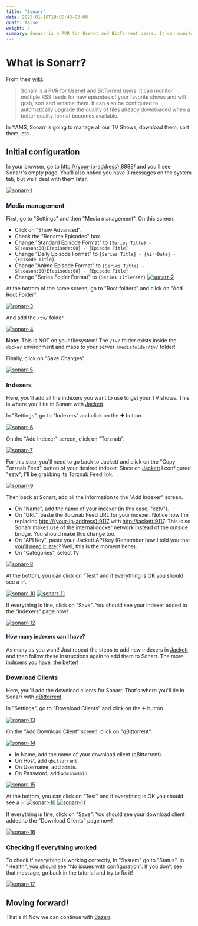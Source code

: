 ```yaml
---
title: "Sonarr"
date: 2023-01-10T19:06:43-03:00
draft: false
weight: 5
summary: Sonarr is a PVR for Usenet and BitTorrent users. It can monitor multiple RSS feeds for new episodes of your favorite shows and will grab, sort, and rename them. It can also be configured to automatically upgrade the quality of files already downloaded when a better quality format becomes available.
---
```


# What is Sonarr?

From their [wiki](https://wiki.servarr.com/sonarr):

> Sonarr is a PVR for Usenet and BitTorrent users. It can monitor multiple RSS feeds for new episodes of your favorite shows and will grab, sort and rename them. It can also be configured to automatically upgrade the quality of files already downloaded when a better quality format becomes available.

In YAMS, Sonarr is going to manage all our TV Shows, download them, sort them, etc.

## Initial configuration

In your browser, go to [http://{your-ip-address}:8989/]() and you'll see Sonarr's empty page. You'll also notice you have 3 messages on the system tab, but we'll deal with them later.

[![sonarr-1](/pics/sonarr-1.png)](/pics/sonarr-1.png)

### Media management

First, go to "Settings" and then "Media management". On this screen: 
- Click on "Show Advanced".
- Check the "Rename Episodes" box.
- Change "Standard Episode Format" to `{Series Title} - S{season:00}E{episode:00} - {Episode Title}`
- Change "Daily Episode Format" to `{Series Title} - {Air-Date} - {Episode Title}`
- Change "Anime Episode Format" to `{Series Title} - S{season:00}E{episode:00} - {Episode Title}`
- Change "Series Folder Format" to `{Series TitleYear}`
[![sonarr-2](/pics/sonarr-2.png)](/pics/sonarr-2.png)

At the bottom of the same screen, go to "Root folders" and click on "Add Root Folder".

[![sonarr-3](/pics/sonarr-3.png)](/pics/sonarr-3.png)

And add the `/tv/` folder

[![sonarr-4](/pics/sonarr-4.png)](/pics/sonarr-4.png)

**Note:** This is NOT on your filesystem! The `/tv/` folder exists inside the `docker` environment and maps to your server `/mediafolder/tv/` folder!

Finally, click on "Save Changes".

[![sonarr-5](/pics/sonarr-5.png)](/pics/sonarr-5.png)

### Indexers

Here, you'll add all the indexers you want to use to get your TV shows. This is where you'll tie in Sonarr with [Jackett](/config/jackett).

In "Settings", go to "Indexers" and click on the ➕ button.

[![sonarr-6](/pics/sonarr-6.png)](/pics/sonarr-6.png)

On the "Add Indexer" screen, click on "Torznab".

[![sonarr-7](/pics/sonarr-7.png)](/pics/sonarr-7.png)

For this step, you'll need to go back to Jackett and click on the "Copy Torznab Feed" button of your desired indexer. Since on [Jackett](/config/jackett) I configured "eztv", I'll be grabbing its Torznab Feed link.

[![sonarr-9](/pics/sonarr-9.png)](/pics/sonarr-9.png)

Then back at Sonarr, add all the information to the "Add Indexer" screen. 

- On "Name", add the name of your indexer (in this case, "eztv").
- On "URL", paste the Torznab Feed URL for your indexer. Notice how I'm replacing [http://{your-ip-address}:9117]() with [http://jackett:9117](). This is so Sonarr makes use of the internal docker network instead of the outside bridge. You should make this change too.
- On "API Key", paste your Jackett API key (Remember how I told you that [you'll need it later](/config/jackett/#dont-forget-to-grab-your-api-key)? Well, this is the moment hehe).
- On "Categories", select `TV`

[![sonarr-8](/pics/sonarr-8.png)](/pics/sonarr-8.png)

At the bottom, you can click on "Test" and if everything is OK you should see a ✅.

[![sonarr-10](/pics/sonarr-10.png)](/pics/sonarr-10.png)
[![sonarr-11](/pics/sonarr-11.png)](/pics/sonarr-11.png)

If everything is fine, click on "Save". You should see your indexer added to the "Indexers" page now!

[![sonarr-12](/pics/sonarr-12.png)](/pics/sonarr-12.png)

#### How many indexers can I have?

As many as you want! Just repeat the steps to add new indexers in [Jackett](/config/jackett) and then follow these instructions again to add them to Sonarr. The more indexers you have, the better!

### Download Clients

Here, you'll add the download clients for Sonarr. That's where you'll tie in Sonarr with [qBittorrent](/config/qbittorrent).

In "Settings", go to "Download Clients" and click on the ➕ button.

[![sonarr-13](/pics/sonarr-13.png)](/pics/sonarr-13.png)

On the "Add Download Client" screen, click on "qBittorrent".

[![sonarr-14](/pics/sonarr-14.png)](/pics/sonarr-14.png)

- In Name, add the name of your download client (qBittorrent).
- On Host, add `qbittorrent`.
- On Username, add `admin`.
- On Password, add `adminadmin`.

[![sonarr-15](/pics/sonarr-15.png)](/pics/sonarr-15.png)

At the bottom, you can click on "Test" and if everything is OK you should see a ✅ 
[![sonarr-10](/pics/sonarr-10.png)](/pics/sonarr-10.png)
[![sonarr-11](/pics/sonarr-11.png)](/pics/sonarr-11.png)

If everything is fine, click on "Save". You should see your download client added to the "Download Clients" page now!

[![sonarr-16](/pics/sonarr-16.png)](/pics/sonarr-16.png)

### Checking if everything worked

To check If everything is working correctly, In "System" go to "Status". In "Health", you should see "No issues with configuration". If you don't see that message, go back in the tutorial and try to fix it!

[![sonarr-17](/pics/sonarr-17.png)](/pics/sonarr-17.png)

## Moving forward!

That's it! Now we can continue with [Bazarr](/config/bazarr).
